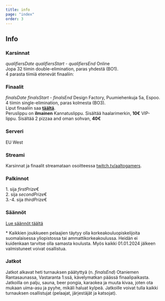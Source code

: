 ```yaml
---
title: info
page: "index"
order: 3
---
```


## Info

### Karsinnat

$qualifiersDate$ $qualifiersStart$ - $qualifiersEnd$ Online  
Jopa 32 tiimin double-elimination, paras yhdestä (BO1).  
4 parasta tiimiä etenevät finaaliin:  

### Finaalit

$finalsDate$ $finalsStart$ - $finalsEnd$ Design Factory, Puumiehenkuja 5a, Espoo.  
4 tiimin single-elimination, paras kolmesta (BO3).  
Liput finaaliin saa **[täältä](https://kide.app/events/52662ade-10d0-4863-af06-578036125f7b)**.  
<lx>Peruslippu on **ilmainen**</lx>
<lx>Kannatuslippu. Sisältää haalarimerkin, **10€**</lx>
<lx>VIP-lippu. Sisältää 2 pizzaa and oman sohvan, **40€**</lx>


### Serveri

EU West

### Streami

Karsinnat ja finaalit streamataan osoitteessa [twitch.tv/aaltogamers](https://twitch.tv/aaltogamers).

### Palkinnot

1\. sija $firstPrize$€  
2\. sija $secondPrize$€  
3\.-4. sija $thirdPrize$€

### Säännöt

[Lue säännöt täältä](/rules)

\* Kaikkien joukkueen pelaajien täytyy olla korkeakouluopiskelijoita suomalaisessa yliopistossa tai ammattikorkeakoulussa. Heidän ei kuidenkaan tarvitse olla samasta koulusta. Myös kaikki 01.01.2024 jälkeen valmistuneet  voivat osallistua.

### Jatkot

Jatkot alkavat heti turnauksen päätyttyä (n. $finalsEnd$) Otaniemen Rantasaunassa, Vastaranta 1:ssä, kävelymatkan päässä finaalipaikasta. Jatkoilla on palju, sauna, beer pongia, karaokea ja muuta kivaa, joten ota mukaan uima-asu ja pyyhe, mikäli haluat kylpeä.
Jatkoille voivat tulla kaikki turnauksen osallistujat (pelaajat, järjestäjät ja katsojat).
